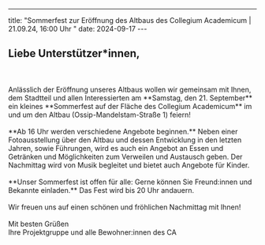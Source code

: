 ---
title: "Sommerfest zur Eröffnung des Altbaus des Collegium Academicum | 21.09.24, 16:00 Uhr "
date: 2024-09-17
---﻿

## Liebe Unterstützer*innen,
<br>
<br>
Anlässlich der Eröffnung unseres Altbaus wollen wir gemeinsam mit Ihnen, dem Stadtteil und allen Interessierten am 
**Samstag, den 21. September** ein kleines **Sommerfest auf der Fläche des Collegium Academicum** im und um den Altbau
(Ossip-Mandelstam-Straße 1) feiern!
<br>
<br>
**Ab 16 Uhr werden verschiedene Angebote beginnen.** Neben einer Fotoausstellung über den Altbau und dessen Entwicklung 
in den letzten Jahren, sowie Führungen, wird es auch ein Angebot an Essen und Getränken und Möglichkeiten zum Verweilen 
und Austausch geben. Der Nachmittag wird von Musik begleitet und bietet auch Angebote für Kinder. 
<br>
<br>
**Unser Sommerfest ist offen für alle: Gerne können Sie Freund:innen und Bekannte einladen.** Das Fest wird bis 20 Uhr andauern.
<br>
<br>
Wir freuen uns auf einen schönen und fröhlichen Nachmittag mit Ihnen!
<br>
<br>
Mit besten Grüßen <br>
Ihre Projektgruppe und alle Bewohner:innen des CA
